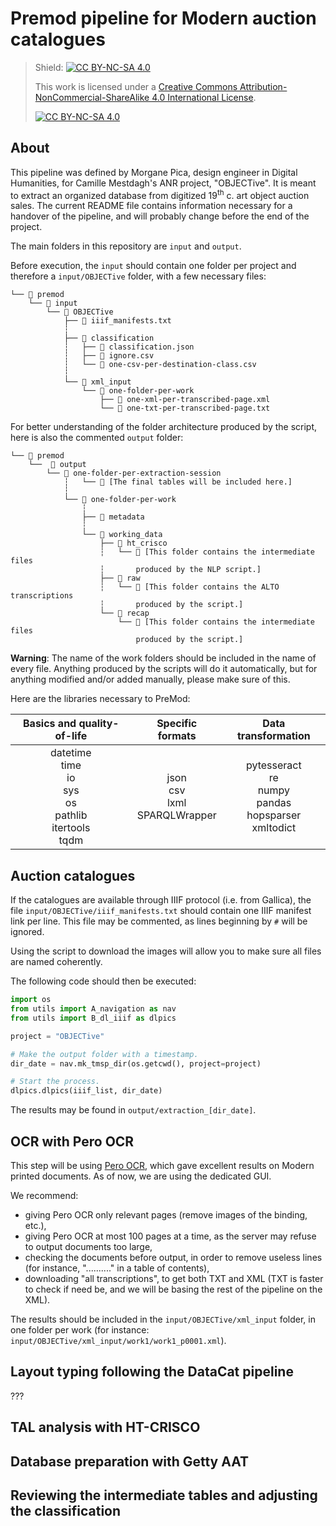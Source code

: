 # Premod pipeline for Modern auction catalogues

> Shield: [![CC BY-NC-SA 4.0][cc-by-nc-sa-shield]][cc-by-nc-sa]
> 
> This work is licensed under a
[Creative Commons Attribution-NonCommercial-ShareAlike 4.0 International License][cc-by-nc-sa].
> 
> [![CC BY-NC-SA 4.0][cc-by-nc-sa-image]][cc-by-nc-sa]

[cc-by-nc-sa]: http://creativecommons.org/licenses/by-nc-sa/4.0/
[cc-by-nc-sa-image]: https://licensebuttons.net/l/by-nc-sa/4.0/88x31.png
[cc-by-nc-sa-shield]: https://img.shields.io/badge/License-CC%20BY--NC--SA%204.0-lightgrey.svg

## About

This pipeline was defined by Morgane Pica, design engineer in Digital Humanities, for Camille Mestdagh's ANR project, "OBJECTive". It is meant to extract an organized database from digitized 19<sup>th</sup> c. art object auction sales. The current README file contains information necessary for a handover of the pipeline, and will probably change before the end of the project.

The main folders in this repository are `input` and `output`.

Before execution, the `input` should contain one folder per project and therefore a `input/OBJECTive` folder, with a few necessary files:
```shell
└── 📂 premod
	└── 📂 input
		└── 📂 OBJECTive
			├── 📄 iiif_manifests.txt
			┆
			├── 📂 classification
			┆	├── 📄 classification.json
			┆	├── 📄 ignore.csv
			┆	└── 📄 one-csv-per-destination-class.csv
			┆
			└── 📂 xml_input
				└── 📂 one-folder-per-work
					├── 📄 one-xml-per-transcribed-page.xml
					└── 📄 one-txt-per-transcribed-page.txt

```
For better understanding of the folder architecture produced by the script, here is also the commented `output` folder:
```shell
└── 📂 premod
	└──  📂 output
		└── 📂 one-folder-per-extraction-session
			┆	└── 📄 [The final tables will be included here.]
			┆
			└── 📂 one-folder-per-work
				┆
				├── 📂 metadata
				┆
				└── 📂 working_data
					├── 📂 ht_crisco
					┆	└── 📄 [This folder contains the intermediate files
					┆		produced by the NLP script.]
					├── 📂 raw
					┆	└── 📄 [This folder contains the ALTO transcriptions
					┆		produced by the script.]
					└── 📂 recap
						└── 📄 [This folder contains the intermediate files
							produced by the script.]

```
**Warning**: The name of the work folders should be included in the name of every file. Anything produced by the scripts will do it automatically, but for anything modified and/or added manually, please make sure of this.

Here are the libraries necessary to PreMod:

| Basics and quality-of-life | Specific formats | Data transformation |
| :---: | :---: | :---: |
| datetime<br/>time<br/>io<br/>sys<br/>os<br/>pathlib<br/>itertools<br/>tqdm | json<br/>csv<br/>lxml<br/>SPARQLWrapper | pytesseract<br/>re<br/>numpy<br/>pandas<br/>hopsparser<br/>xmltodict |

## Auction catalogues

If the catalogues are available through IIIF protocol (i.e. from Gallica), the file `input/OBJECTive/iiif_manifests.txt` should contain one IIIF manifest link per line. This file may be commented, as lines beginning by `#` will be ignored.

Using the script to download the images will allow you to make sure all files are named coherently.

The following code should then be executed:

```python
import os
from utils import A_navigation as nav
from utils import B_dl_iiif as dlpics

project = "OBJECTive"

# Make the output folder with a timestamp.
dir_date = nav.mk_tmsp_dir(os.getcwd(), project=project)

# Start the process.
dlpics.dlpics(iiif_list, dir_date)
```
The results may be found in `output/extraction_[dir_date]`.

## OCR with Pero OCR

This step will be using [Pero OCR](https://pero-ocr.fit.vutbr.cz), which gave excellent results on Modern printed documents. As of now, we are using the dedicated GUI.

We recommend:
* giving Pero OCR only relevant pages (remove images of the binding, etc.),
* giving Pero OCR at most 100 pages at a time, as the server may refuse to output documents too large,
* checking the documents before output, in order to remove useless lines (for instance, ".........." in a table of contents),
* downloading "all transcriptions", to get both TXT and XML (TXT is faster to check if need be, and we will be basing the rest of the pipeline on the XML).

The results should be included in the `input/OBJECTive/xml_input` folder, in one folder per work (for instance: `input/OBJECTive/xml_input/work1/work1_p0001.xml`).

## Layout typing following the DataCat pipeline

???

## TAL analysis with HT-CRISCO

## Database preparation with Getty AAT

## Reviewing the intermediate tables and adjusting the classification
